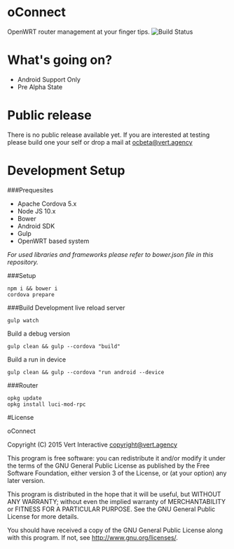 # oConnect 
OpenWRT router management at your finger tips.
![Build Status](https://travis-ci.org/vertinteractive/oconnect.svg?branch=master)

# What's going on?
 * Android Support Only
 * Pre Alpha State
  
# Public release

There is no public release available yet. If you are interested at testing please build one your self or drop a mail at <ocbeta@vert.agency>

# Development Setup

###Prequesites
 * Apache Cordova 5.x
 * Node JS 10.x
 * Bower
 * Android SDK
 * Gulp
 * OpenWRT based system

*For used libraries and frameworks please refer to bower.json file in this repository.*

###Setup
```
npm i && bower i
cordova prepare
```

###Build
Development live reload server
```
gulp watch
```

Build a debug version
```
gulp clean && gulp --cordova "build"
```

Build a run in device
```
gulp clean && gulp --cordova "run android --device
```

###Router
```
opkg update
opkg install luci-mod-rpc
```

#License

oConnect

Copyright (C) 2015  Vert Interactive <copyright@vert.agency>

This program is free software: you can redistribute it and/or modify it under the terms of the GNU General Public License as published by the Free Software Foundation, either version 3 of the License, or (at your option) any later version.

This program is distributed in the hope that it will be useful, but WITHOUT ANY WARRANTY; without even the implied warranty of MERCHANTABILITY or FITNESS FOR A PARTICULAR PURPOSE.  See the GNU General Public License for more details.

You should have received a copy of the GNU General Public License along with this program.  If not, see <http://www.gnu.org/licenses/>.
